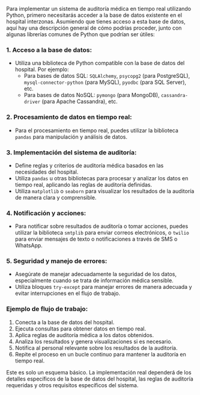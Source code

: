 Para implementar un sistema de auditoría médica en tiempo real utilizando Python, primero necesitarás acceder a la base de datos existente en el hospital interzonas. Asumiendo que tienes acceso a esta base de datos, aquí hay una descripción general de cómo podrías proceder, junto con algunas librerías comunes de Python que podrían ser útiles:

### 1. Acceso a la base de datos:
- Utiliza una biblioteca de Python compatible con la base de datos del hospital. Por ejemplo:
  - Para bases de datos SQL: `SQLAlchemy`, `psycopg2` (para PostgreSQL), `mysql-connector-python` (para MySQL), `pyodbc` (para SQL Server), etc.
  - Para bases de datos NoSQL: `pymongo` (para MongoDB), `cassandra-driver` (para Apache Cassandra), etc.

### 2. Procesamiento de datos en tiempo real:
- Para el procesamiento en tiempo real, puedes utilizar la biblioteca `pandas` para manipulación y análisis de datos.

### 3. Implementación del sistema de auditoría:
- Define reglas y criterios de auditoría médica basados en las necesidades del hospital.
- Utiliza `pandas` u otras bibliotecas para procesar y analizar los datos en tiempo real, aplicando las reglas de auditoría definidas.
- Utiliza `matplotlib` o `seaborn` para visualizar los resultados de la auditoría de manera clara y comprensible.

### 4. Notificación y acciones:
- Para notificar sobre resultados de auditoría o tomar acciones, puedes utilizar la biblioteca `smtplib` para enviar correos electrónicos, o `twilio` para enviar mensajes de texto o notificaciones a través de SMS o WhatsApp.

### 5. Seguridad y manejo de errores:
- Asegúrate de manejar adecuadamente la seguridad de los datos, especialmente cuando se trata de información médica sensible.
- Utiliza bloques `try-except` para manejar errores de manera adecuada y evitar interrupciones en el flujo de trabajo.

### Ejemplo de flujo de trabajo:
1. Conecta a la base de datos del hospital.
2. Ejecuta consultas para obtener datos en tiempo real.
3. Aplica reglas de auditoría médica a los datos obtenidos.
4. Analiza los resultados y genera visualizaciones si es necesario.
5. Notifica al personal relevante sobre los resultados de la auditoría.
6. Repite el proceso en un bucle continuo para mantener la auditoría en tiempo real.

Este es solo un esquema básico. La implementación real dependerá de los detalles específicos de la base de datos del hospital, las reglas de auditoría requeridas y otros requisitos específicos del sistema.